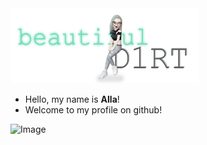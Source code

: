 <img src="https://github.com/BeautifulDirt/BeautifulDirt/blob/main/img.png" data-canonical-src="https://github.com/BeautifulDirt/BeautifulDirt/blob/main/img.png" width=60%/>

- Hello, my name is **Alla**!
- Welcome to my profile on github!

![Image](https://media.tenor.com/images/e40525a77affb845ce40243e7189a9f2/tenor.gif)
